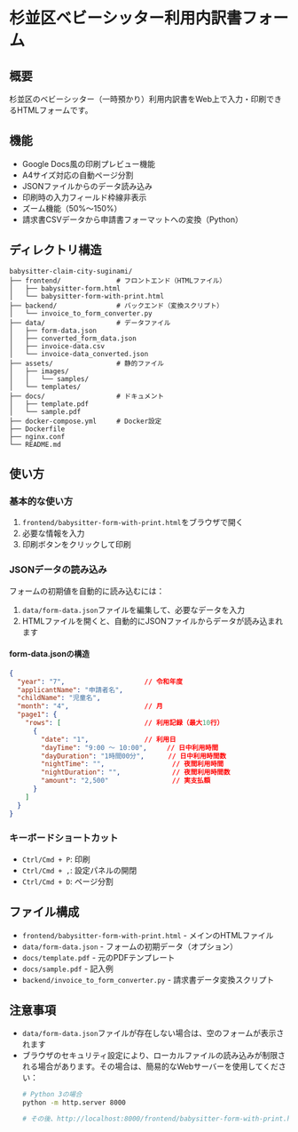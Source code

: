 # 杉並区ベビーシッター利用内訳書フォーム

## 概要
杉並区のベビーシッター（一時預かり）利用内訳書をWeb上で入力・印刷できるHTMLフォームです。

## 機能
- Google Docs風の印刷プレビュー機能
- A4サイズ対応の自動ページ分割
- JSONファイルからのデータ読み込み
- 印刷時の入力フィールド枠線非表示
- ズーム機能（50%〜150%）
- 請求書CSVデータから申請書フォーマットへの変換（Python）

## ディレクトリ構造
```
babysitter-claim-city-suginami/
├── frontend/              # フロントエンド（HTMLファイル）
│   ├── babysitter-form.html
│   └── babysitter-form-with-print.html
├── backend/               # バックエンド（変換スクリプト）
│   └── invoice_to_form_converter.py
├── data/                  # データファイル
│   ├── form-data.json
│   ├── converted_form_data.json
│   ├── invoice-data.csv
│   └── invoice-data_converted.json
├── assets/                # 静的ファイル
│   ├── images/
│   │   └── samples/
│   └── templates/
├── docs/                  # ドキュメント
│   ├── template.pdf
│   └── sample.pdf
├── docker-compose.yml     # Docker設定
├── Dockerfile
├── nginx.conf
└── README.md
```

## 使い方

### 基本的な使い方
1. `frontend/babysitter-form-with-print.html`をブラウザで開く
2. 必要な情報を入力
3. 印刷ボタンをクリックして印刷

### JSONデータの読み込み
フォームの初期値を自動的に読み込むには：

1. `data/form-data.json`ファイルを編集して、必要なデータを入力
2. HTMLファイルを開くと、自動的にJSONファイルからデータが読み込まれます

#### form-data.jsonの構造
```json
{
  "year": "7",                    // 令和年度
  "applicantName": "申請者名",
  "childName": "児童名",
  "month": "4",                   // 月
  "page1": {
    "rows": [                     // 利用記録（最大10行）
      {
        "date": "1",              // 利用日
        "dayTime": "9:00 ～ 10:00",     // 日中利用時間
        "dayDuration": "1時間00分",      // 日中利用時間数
        "nightTime": "",                 // 夜間利用時間
        "nightDuration": "",             // 夜間利用時間数
        "amount": "2,500"                // 実支払額
      }
    ]
  }
}
```

### キーボードショートカット
- `Ctrl/Cmd + P`: 印刷
- `Ctrl/Cmd + ,`: 設定パネルの開閉
- `Ctrl/Cmd + D`: ページ分割

## ファイル構成
- `frontend/babysitter-form-with-print.html` - メインのHTMLファイル
- `data/form-data.json` - フォームの初期データ（オプション）
- `docs/template.pdf` - 元のPDFテンプレート
- `docs/sample.pdf` - 記入例
- `backend/invoice_to_form_converter.py` - 請求書データ変換スクリプト

## 注意事項
- `data/form-data.json`ファイルが存在しない場合は、空のフォームが表示されます
- ブラウザのセキュリティ設定により、ローカルファイルの読み込みが制限される場合があります。その場合は、簡易的なWebサーバーを使用してください：
  ```bash
  # Python 3の場合
  python -m http.server 8000
  
  # その後、http://localhost:8000/frontend/babysitter-form-with-print.html にアクセス
  ```